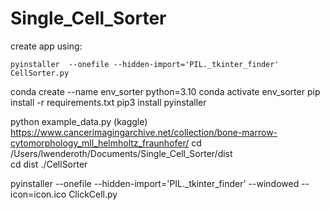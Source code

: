 # Single_Cell_Sorter

create app using:

``
 pyinstaller  --onefile --hidden-import='PIL._tkinter_finder' CellSorter.py
``

conda create --name env_sorter python=3.10
conda activate env_sorter
pip install -r requirements.txt
pip3 install pyinstaller

python example_data.py (kaggle)
<https://www.cancerimagingarchive.net/collection/bone-marrow-cytomorphology_mll_helmholtz_fraunhofer/>
cd /Users/lwenderoth/Documents/Single_Cell_Sorter/dist  
cd dist
./CellSorter

pyinstaller --onefile --hidden-import='PIL._tkinter_finder' --windowed --icon=icon.ico ClickCell.py
